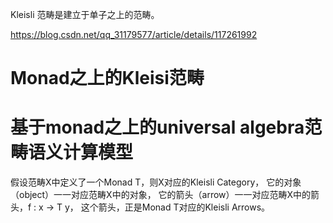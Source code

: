 Kleisli 范畴是建立于单子之上的范畴。






https://blog.csdn.net/qq_31179577/article/details/117261992
# Monad之上的Kleisi范畴







# 基于monad之上的universal algebra范畴语义计算模型



假设范畴X中定义了一个Monad T，则X对应的Kleisli Category，
它的对象（object）一一对应范畴X中的对象，
它的箭头（arrow）一一对应范畴X中的箭头，f : x -> T y，
这个箭头，正是Monad T对应的Kleisli Arrows。